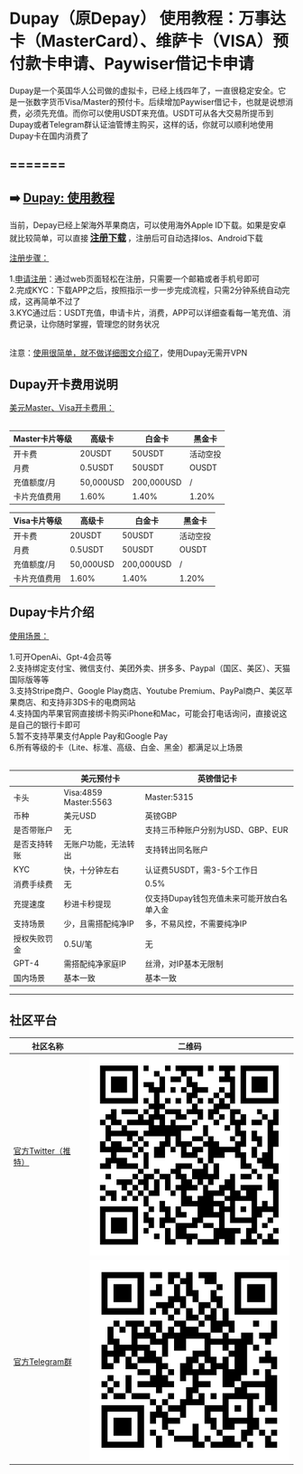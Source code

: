 # Dupay（原Depay） 使用教程：万事达卡（MasterCard）、维萨卡（VISA）预付款卡申请、Paywiser借记卡申请

Dupay是一个英国华人公司做的虚拟卡，已经上线四年了，一直很稳定安全。它是一张数字货币Visa/Master的预付卡。后续增加Paywiser借记卡，也就是说想消费，必须先充值。而你可以使用USDT来充值。USDT可从各大交易所提币到Dupay或者Telegram群认证油管博主购买，这样的话，你就可以顺利地使用Dupay卡在国内消费了


=======
----

## ➡️ [Dupay: 使用教程](https://dupay.one/web-app/register-h5?invitCode=184747&lang=zh-cn)

当前，Depay已经上架海外苹果商店，可以使用海外Apple ID下载。如果是安卓就比较简单，可以直接<span style="font-size:16px; font-weight:bold; padding:3px;">[注册下载](https://dupay.one/web-app/register-h5?invitCode=184747&lang=zh-cn)</span>，注册后可自动选择Ios、Android下载

[注册步骤：](https://dupay.one/web-app/register-h5?invitCode=184747&lang=zh-cn)<br/><br/>
1.[申请注册](https://dupay.one/web-app/register-h5?invitCode=184747&lang=zh-cn)：通过web页面轻松在注册，只需要一个邮箱或者手机号即可<br/>
2.完成KYC：下载APP之后，按照指示一步一步完成流程，只需2分钟系统自动完成，这再简单不过了<br/>
3.KYC通过后：USDT充值，申请卡片，消费，APP可以详细查看每一笔充值、消费记录，让你随时掌握，管理您的财务状况<br/>
<br/>

注意：[使用很简单，就不做详细图文介绍了](https://dupay.one/web-app/register-h5?invitCode=184747&lang=zh-cn)，使用Dupay无需开VPN

## Dupay开卡费用说明

[美元Master、Visa开卡费用：](https://dupay.one/web-app/register-h5?invitCode=184747&lang=zh-cn)<br/><br/>

|    Master卡片等级    | 高级卡       | 白金卡        | 黑金卡   |
|--------|-----------|------------|-------|
| 开卡费     | 20USDT    | 50USDT     | 活动空投  |
| 月费     | 0.5USDT   | 50USDT     | OUSDT  |
| 充值额度/月     | 50,000USD | 200,000USD | /     |
| 卡片充值费用     | 1.60%    | 1.40%      | 1.20% |

|    Visa卡片等级    | 高级卡       | 白金卡        | 黑金卡   |
|--------|-----------|------------|-------|
| 开卡费     | 20USDT    | 50USDT     | 活动空投  |
| 月费     | 0.5USDT   | 50USDT     | OUSDT  |
| 充值额度/月     | 50,000USD | 200,000USD | /     |
| 卡片充值费用     | 1.60%    | 1.40%      | 1.20% |

## Dupay卡片介绍

[使用场景：](https://dupay.one/web-app/register-h5?invitCode=184747&lang=zh-cn)<br/><br/>
1.可开OpenAi、Gpt-4会员等<br/>
2.支持绑定支付宝、微信支付、美团外卖、拼多多、Paypal（国区、美区）、天猫国际版等等<br/>
3.支持Stripe商户、Google Play商店、Youtube Premium、PayPal商户、美区苹果商店、和支持非3DS卡的电商网站<br/>
4.支持国内苹果官网直接绑卡购买iPhone和Mac，可能会打电话询问，直接说这是自己的银行卡即可<br/>
5.暂不支持苹果支付Apple Pay和Google Pay<br/>
6.所有等级的卡（Lite、标准、高级、白金、黑金）都满足以上场景<br/>
<br/>

|        | 美元预付卡                    | 英镑借记卡                   |
|--------|--------------------------|-------------------------|
| 卡头     | Visa:4859<br/>Master:5563 | Master:5315             |
| 币种     | 美元USD                    | 英镑GBP                   |
| 是否带账户  | 无                        | 支持三币种账户分别为USD、GBP、EUR   |
| 是否支持转账 | 无账户功能，无法转出                    | 支持转出同名账户                |
| KYC    | 快，十分钟左右 | 认证费5USDT，需3-5个工作日       |
| 消费手续费  | 无                    | 0.5% |
| 充提速度   | 秒进卡秒提现 | 仅支持Dupay钱包充值未来可能开放白名单入金         |
| 支持场景   | 少，且需搭配纯净IP                    | 多，不易风控，不需要纯净IP          |
| 授权失败罚金 | 0.5U/笔                    | 无                       |
| GPT-4  | 需搭配纯净家庭IP         | 丝滑，对IP基本无限制                       |
| 国内场景   | 基本一致                    | 基本一致          |

----

## 社区平台

| 社区名称                                          | 二维码                                                                                                                                                                   |
|-----------------------------------------------|-----------------------------------------------------------------------------------------------------------------------------------------------------------------------|
| [官方Twitter（推特）](https://twitter.com/Dupay_CN) | ![Twitter（推特）](twitter.png)                                                                                                                                                    |
| [官方Telegram群](https://t.me/DupayCard)         | ![官方Telegram群](telegram.png) |
